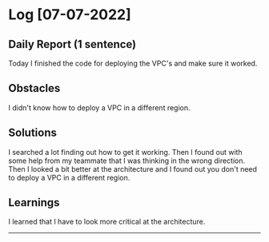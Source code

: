 # Log [07-07-2022]
 
## Daily Report (1 sentence)

Today I finished the code for deploying the VPC's and make sure it worked.  
 
## Obstacles

I didn't know how to deploy a VPC in a different region. 
 
## Solutions

I searched a lot finding out how to get it working. Then I found out with some help from my teammate that I was thinking in the wrong direction. Then I looked a bit better at the architecture and I found out you don't need to deploy a VPC in a different region.  

## Learnings
I learned that I have to look more critical at the architecture. 

---

